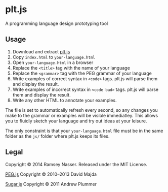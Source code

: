 plt.js
======
A programming language design prototyping tool

Usage
-----
1. Download and extract [plt.js]()
2. Copy `index.html` to `your-language.html`
3. Open `your-language.html` in a browser
4. Replace the `<title>` tag with the name of your language
5. Replace the `<grammar>` tag with the PEG grammar of your language
6. Write examples of correct syntax in `<code>` tags. plt.js will parse them and display the result.
7. Write examples of incorrect syntax in `<code bad>` tags. plt.js will parse them and display the result.
8. Write any other HTML to annotate your examples.

The file is set to automatically refresh every second, so any changes you make to the grammar or examples will be visible immediatley. This allows you to fluidly sketch your language and try out ideas at your leisure.

The only constraint is that your `your-language.html` file must be in the same folder as the `js/` folder where plt.js keeps its files.

Legal
-----
Copyright © 2014 Ramsey Nasser. Released under the MIT License.

[PEG.js](http://pegjs.majda.cz/) Copyright © 2010–2013 David Majda

[Sugar.js](http://sugarjs.com/) Copyright © 2011 Andrew Plummer